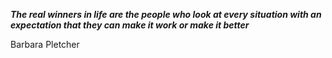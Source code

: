 _**The real winners in life are the people who look at every situation with an expectation that they can make it work or make it better**_

Barbara Pletcher